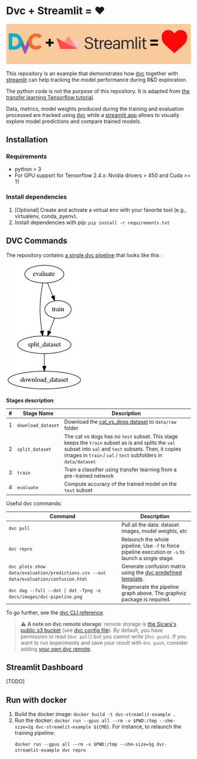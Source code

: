 Dvc + Streamlit = ❤️
===

![DVC + Streamlit = Love](./docs/images/dvc_streamlit_header.png)

This repository is an example that demonstrates how [dvc](https://dvc.org/)
together with [streamlit](https://streamlit.io/) can help tracking the model
performance during R&D exploration.

The python code is not the purpose of this repository.
It is adapted from [the transfer learning Tensorflow tutorial](https://www.tensorflow.org/tutorials/images/transfer_learning).

Data, metrics, model weights produced during the training and evaluation processed
are tracked using [dvc](https://dvc.org/)
while a [streamlit app](https://streamlit.io/) allows to visually explore model
predictions and compare trained models.

## Installation

### Requirements

- python > 3
- For GPU support for Tensorflow 2.4.x: Nvidia drivers > 450 and Cuda >= 11

### Install dependencies

1. [Optional] Create and activate a virtual env with your favorite tool
   (e.g., virtualenv, conda, pyenv).
2. Install dependencies with pip: `pip install -r requirements.txt`

## DVC Commands

The repository contains [a single dvc pipeline](./dvc.yaml) that looks like this :

![Dcv pipeline](./docs/images/dvc-pipeline.png)

**Stages description**:

| # | Stage Name         | Description |
|---|--------------------|-------------|
| 1 | `download_dataset` | Download the [cat_vs_dogs dataset](https://www.tensorflow.org/datasets/catalog/cats_vs_dogs) to `data/raw` folder |
| 2 | `split_dataset`    | The cat vs dogs has no `test` subset. This stage keeps the `train` subset as is and splits the `val` subset into `val` and `test` subsets. Then, it copies images in `train` / `val` / `test` subfolders in `data/dataset` |
| 3 | `train`            | Train a classifier using transfer learning from a pre-trained network |
| 4 | `evaluate`         | Compute accuracy of the trained model on the `test` subset |

Useful dvc commands:

| Command     | Description |
|-------------|-------------|
| `dvc pull`  | Pull all the data: dataset images, model weights, etc |
| `dvc repro` | Relaunch the whole pipeline. Use `-f` to force pipeline execution or `-s` to launch a single stage. |
| `dvc plots show data/evaluation/predictions.csv --out data/evaluation/confusion.html` | Generate confusion matrix using the [dvc predefined template](.dvc/plots/confusion.json).|
| `dvc dag --full --dot \| dot -Tpng -o docs/images/dvc-pipeline.png` | Regenerate the pipeline graph above. The graphviz package is required. |

To go further, see the [dvc CLI reference](https://dvc.org/doc/command-reference).

> ⚠️ **A note on dvc remote storage**:
> remote storage is [the Sicara's public s3 bucket](s3://public-sicara/dvc-remotes/dvc-streamlit-example)
> (see [dvc config file](./.dvc/config)).
> By default, you have permission to read (`dvc pull`) but you cannot write (`dvc push`).
> If you want to run experiments and save your result with `dvc push`,
> consider adding [your own dvc remote](https://dvc.org/doc/command-reference/remote/add).


## Streamlit Dashboard

[TODO]


## Run with docker

1. Build the docker image: `docker build -t dvc-streamlit-example .`
2. Run the docker: `docker run --gpus all --rm -v $PWD:/tmp --shm-size=1g dvc-streamlit-example ${CMD}`.
   For instance, to relaunch the training pipeline:
   ```
   docker run --gpus all --rm -v $PWD:/tmp --shm-size=1g dvc-streamlit-example dvc repro
   ```
